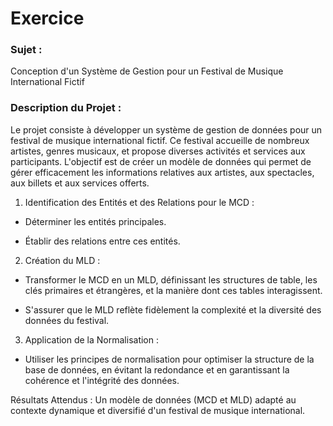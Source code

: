 # Exercice 

### Sujet : 
Conception d'un Système de Gestion pour un Festival de Musique International Fictif

### Description du Projet : 
Le projet consiste à développer un système de gestion de données pour un festival de musique international fictif. Ce festival accueille de nombreux artistes, genres musicaux, et propose diverses activités et services aux participants. L'objectif est de créer un modèle de données qui permet de gérer efficacement les informations relatives aux artistes, aux spectacles, aux billets et aux services offerts.

1. Identification des Entités et des Relations pour le MCD : 

- Déterminer les entités principales.

- Établir des relations entre ces entités.

2. Création du MLD :

- Transformer le MCD en un MLD, définissant les structures de table, les clés primaires et étrangères, et la manière dont ces tables interagissent.

- S'assurer que le MLD reflète fidèlement la complexité et la diversité des données du festival.

3. Application de la Normalisation :

- Utiliser les principes de normalisation pour optimiser la structure de la base de données, en évitant la redondance et en garantissant la cohérence et l'intégrité des données.


Résultats Attendus : Un modèle de données (MCD et MLD) adapté au contexte dynamique et diversifié d'un festival de musique international.